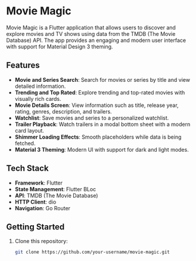 # Movie Magic

Movie Magic is a Flutter application that allows users to discover and explore movies and TV shows using data from the TMDB (The Movie Database) API. The app provides an engaging and modern user interface with support for Material Design 3 theming.

## Features

- **Movie and Series Search**: Search for movies or series by title and view detailed information.
- **Trending and Top Rated**: Explore trending and top-rated movies with visually rich cards.
- **Movie Details Screen**: View information such as title, release year, rating, genres, description, and trailers.
- **Watchlist**: Save movies and series to a personalized watchlist.
- **Trailer Playback**: Watch trailers in a modal bottom sheet with a modern card layout.
- **Shimmer Loading Effects**: Smooth placeholders while data is being fetched.
- **Material 3 Theming**: Modern UI with support for dark and light modes.

## Tech Stack

- **Framework**: Flutter
- **State Management**: Flutter BLoc
- **API**: TMDB (The Movie Database)
- **HTTP Client**: dio
- **Navigation**: Go Router

## Getting Started

1. Clone this repository:
   ```bash
   git clone https://github.com/your-username/movie-magic.git
